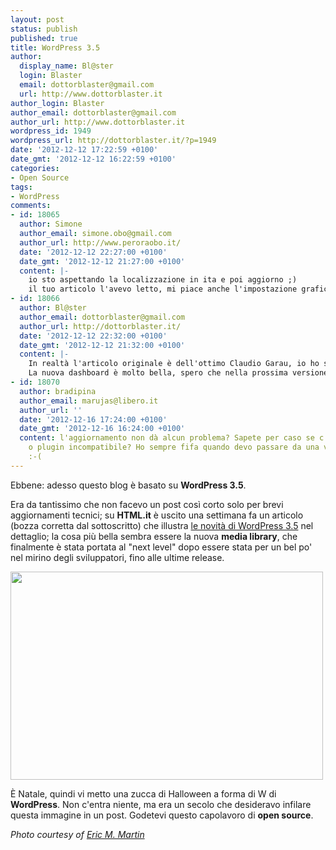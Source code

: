 ```yaml
---
layout: post
status: publish
published: true
title: WordPress 3.5
author:
  display_name: Bl@ster
  login: Blaster
  email: dottorblaster@gmail.com
  url: http://www.dottorblaster.it
author_login: Blaster
author_email: dottorblaster@gmail.com
author_url: http://www.dottorblaster.it
wordpress_id: 1949
wordpress_url: http://dottorblaster.it/?p=1949
date: '2012-12-12 17:22:59 +0100'
date_gmt: '2012-12-12 16:22:59 +0100'
categories:
- Open Source
tags:
- WordPress
comments:
- id: 18065
  author: Simone
  author_email: simone.obo@gmail.com
  author_url: http://www.peroraobo.it/
  date: '2012-12-12 22:27:00 +0100'
  date_gmt: '2012-12-12 21:27:00 +0100'
  content: |-
    io sto aspettando la localizzazione in ita e poi aggiorno ;)
    il tuo articolo l'avevo letto, mi piace anche l'impostazione grafica della nuova dashboard
- id: 18066
  author: Bl@ster
  author_email: dottorblaster@gmail.com
  author_url: http://dottorblaster.it/
  date: '2012-12-12 22:32:00 +0100'
  date_gmt: '2012-12-12 21:32:00 +0100'
  content: |-
    In realtà l'articolo originale è dell'ottimo Claudio Garau, io ho solo corretto la bozza. ;)
    La nuova dashboard è molto bella, spero che nella prossima versione ne vedremo di belle.
- id: 18070
  author: bradipina
  author_email: marujas@libero.it
  author_url: ''
  date: '2012-12-16 17:24:00 +0100'
  date_gmt: '2012-12-16 16:24:00 +0100'
  content: l'aggiornamento non dà alcun problema? Sapete per caso se c'è qualche tema
    o plugin incompatibile? Ho sempre fifa quando devo passare da una versione all'altra
    :-(
---
```

<p>Ebbene: adesso questo blog è basato su <strong>WordPress 3.5</strong>.</p>
<p>Era da tantissimo che non facevo un post così corto solo per brevi aggiornamenti tecnici; su <strong>HTML.it</strong> è uscito una settimana fa un articolo (bozza corretta dal sottoscritto) che illustra <a href="http://www.html.it/articoli/wordpress-3-5-vediamo-le-novita/">le novità di WordPress 3.5</a> nel dettaglio; la cosa più bella sembra essere la nuova <strong>media library</strong>, che finalmente è stata portata al "next level" dopo essere stata per un bel po' nel mirino degli sviluppatori, fino alle ultime release.</p>
<p><img class="aligncenter" alt="" src="http://farm4.staticflickr.com/3290/2986187518_24400c3e74.jpg" width="500" height="333" /></p>
<p>È Natale, quindi vi metto una zucca di Halloween a forma di W di <strong>WordPress</strong>. Non c'entra niente, ma era un secolo che desideravo infilare questa immagine in un post. Godetevi questo capolavoro di <strong>open source</strong>.</p>
<p><em>Photo courtesy of <a href="http://www.flickr.com/photos/ericmmartin/2986187518/in/photostream/">Eric M. Martin</a></em></p>

